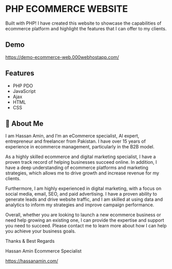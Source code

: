 
# PHP ECOMMERCE WEBSITE

Built with PHP! I have created this website to showcase the capabilities of ecommerce platform and highlight the features that I can offer to my clients.

## Demo

https://demo-ecommerce-web.000webhostapp.com/


## Features

- PHP PDO
- JavaScript
- Ajax
- HTML
- CSS


## 🚀 About Me
I am Hassan Amin, and I’m an eCommerce specialist, AI expert, entrepreneur and freelancer from Pakistan. I have over 15 years of experience in ecommerce management, particularly in the B2B model.

As a highly skilled ecommerce and digital marketing specialist, I have a proven track record of helping businesses succeed online. In addition, I have a deep understanding of ecommerce platforms and marketing strategies, which allows me to drive growth and increase revenue for my clients.

Furthermore, I am highly experienced in digital marketing, with a focus on social media, email, SEO, and paid advertising. I have a proven ability to generate leads and drive website traffic, and I am skilled at using data and analytics to inform my strategies and improve campaign performance.

Overall, whether you are looking to launch a new ecommerce business or need help growing an existing one, I can provide the expertise and support you need to succeed. Please contact me to learn more about how I can help you achieve your business goals.

 
Thanks & Best Regards
 
Hassan Amin
Ecommerce Specialist

https://hassanamin.com/


